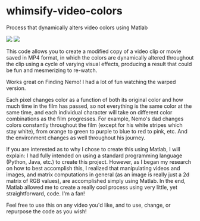 # whimsify-video-colors
Process that dynamically alters video colors using Matlab

![](https://cloud.githubusercontent.com/assets/12240257/7742659/be1b7e3a-ff5f-11e4-829a-f7fd1f01ae42.jpg)
![](https://cloud.githubusercontent.com/assets/12240257/7742661/c0dc2cc8-ff5f-11e4-9919-057d70964c53.jpg)

This code allows you to create a modified copy of a video clip or movie saved in MP4 format, in which the colors are dynamically altered throughout the clip using a cycle of varying visual effects, producing a result that could be fun and mesmerizing to re-watch.

Works great on Finding Nemo! I had a lot of fun watching the warped version. 

Each pixel changes color as a function of both its original color and how much time in the film has passed, so not everything is the same color at the same time, and each individual character will take on different color combinations as the film progresses. For example, Nemo's dad changes colors constantly throughout the film (except for his white stripes which stay white), from orange to green to purple to blue to red to pink, etc. And the environment changes as well throughout his journey. 

If you are interested as to why I chose to create this using Matlab, I will explain:
I had fully intended on using a standard programming language (Python, Java, etc.) to create this project. However, as I began my research on how to best accomplish this, I realized that manipulating videos and images, and matrix computations in general (as an image is really just a 2d matrix of RGB values), are accomplished simply using Matlab. In the end, Matlab allowed me to create a really cool process using very little, yet straightforward, code. I'm a fan!

Feel free to use this on any video you'd like, and to use, change, or repurpose the code as you wish!
